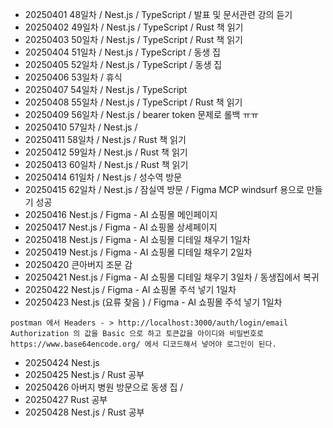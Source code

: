 - 20250401 48일차 / Nest.js / TypeScript / 발표 및 문서관련 강의 듣기
- 20250402 49일차 / Nest.js / TypeScript / Rust 책 읽기
- 20250403 50일차 / Nest.js / TypeScript / Rust 책 읽기
- 20250404 51일차 / Nest.js / TypeScript / 동생 집
- 20250405 52일차 / Nest.js / TypeScript / 동생 집
- 20250406 53일차 / 휴식
- 20250407 54일차 / Nest.js / TypeScript
- 20250408 55일차 / Nest.js / TypeScript / Rust 책 읽기
- 20250409 56일차 / Nest.js / bearer token 문제로 롤백 ㅠㅠ
- 20250410 57일차 / Nest.js / 
- 20250411 58일차 / Nest.js / Rust 책 읽기
- 20250412 59일차 / Nest.js / Rust 책 읽기
- 20250413 60일차 / Nest.js / Rust 책 읽기
- 20250414 61일차 / Nest.js / 성수역 방문
- 20250415 62일차 / Nest.js / 잠실역 방문 / Figma MCP windsurf 용으로 만들기 성공
- 20250416 Nest.js / Figma - AI 쇼핑몰 메인페이지 
- 20250417 Nest.js / Figma - AI 쇼핑몰 상세페이지
- 20250418 Nest.js / Figma - AI 쇼핑몰 디테일 채우기 1일차
- 20250419 Nest.js / Figma - AI 쇼핑몰 디테일 채우기 2일차
- 20250420 큰아버지 조문 감
- 20250421 Nest.js / Figma - AI 쇼핑몰 디테일 채우기 3일차 / 동생집에서 복귀
- 20250422 Nest.js / Figma - AI 쇼핑몰 주석 넣기 1일차
- 20250423 Nest.js (요류 찾음 ) / Figma - AI 쇼핑몰 주석 넣기 1일차
```text
postman 에서 Headers - > http://localhost:3000/auth/login/email 
Authorization 의 값을 Basic 으로 하고 토큰값을 아이디와 비밀번호로 
https://www.base64encode.org/ 에서 디코드해서 넣어야 로그인이 된다.
```
- 20250424 Nest.js 
- 20250425 Nest.js / Rust 공부
- 20250426 아버지 병원 방문으로 동생 집 /
- 20250427 Rust 공부
- 20250428 Nest.js / Rust 공부